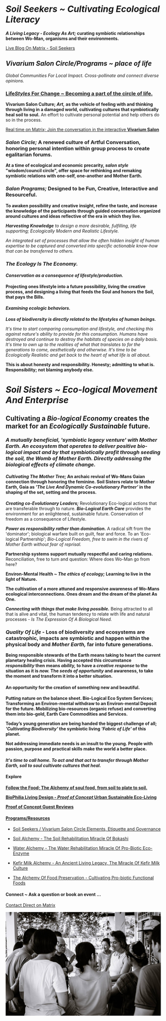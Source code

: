 # *Soil Seekers ~ Cultivating Ecological Literacy*

***A Living Legacy - Ecology As Art;* curating symbiotic relationships between Wo-Man, organisms and their environments.**

[Live Blog On Matrix - Soil Seekers](https://matrix.to/#/!EwezVvVjpxKVCMIuRM:matrix.org?via=matrix.org&via=kde.org&via=converser.eu)

## *Vivarium Salon Circle/Programs ~ place of life*
*Global Communities For Local Impact. Cross-pollinate and connect diverse opinions.*

### [Life*Styles* For Change ~ Becoming a part of the circle of life.](./lifeStylesForChange)

**Vivarium Salon Culture; *Art,* as the vehicle of feeling with and thinking through living in a damaged world, cultivating cultures that symbiotically heal soil to soul.** An effort to cultivate personal potential and help others do so in the process.

[Real time on Matrix; Join the conversation in the interactive **Vivarium Salon**](https://matrix.to/#/!LSpVaMCiYQehpJONFF:matrix.org?via=matrix.org&via=t2bot.io&via=stux.chat)

### *Salon Circle;* A renewed culture of Artful Conversation, honoring personal intention within group process to create egalitarian forums.

**At a time of ecological and economic precarity, *salon style* "wisdom/council circle", offer space for rethinking and remaking symbiotic relations with one-self, one-another and Mother Earth.**

### *Salon Programs;* Designed to be Fun, Creative, Interactive and Resourceful.

**To awaken possibility and creative insight, refine the taste, and increase the knowledge of the participants through guided conversation organized around cultures and ideas reflective of the era in which they live.**

***Harvesting Knowledge** to design a more desirable, fulfilling, life supporting; Ecologically Modern and Realistic Lifestyle.*

*An integrated set of processes that allow the often hidden insight of human expertise to be captured and converted into specific actionable know-how that can be transferred to others.*

### *The Ecology Is The Economy.*

#### *Conservation as a consequence of lifestyle/production.*

**Projecting ones lifestyle into a future possibility, living the creative process, and designing a living that feeds the Soul and honors the Soil, that pays the Bills.**

#### *Examining ecologic behaviors.*

***Loss of biodiversity is directly related to the lifestyles of human beings.***

*It's time to start comparing consumption and lifestyle, and checking this against nature's ability to provide for this consumption. Humans have destroyed and continue to destroy the habitats of species on a daily basis. It's time to own up to the realities of what that translates to for the generations to come, aesthetically and otherwise. It's time to be *Ecologically Realistic* and get back to the *heart* of what *life* is all about.* 

**This is about honesty and responsibility. Honesty; admitting to what is. Responsibility; not blaming anybody else.**

# *Soil Sisters ~ Eco-logical Movement And Enterprise*

## Cultivating a *Bio-logical Economy* creates the market for an *Ecologically Sustainable* future.

### *A mutually beneficial, 'symbiotic legacy venture' with Mother Earth. An ecosystem that operates to deliver positive bio-logical impact and by that symbiotically profit through seeding the soil, the Womb of Mother Earth. Directly addressing the biological effects of climate change.*

#### *Cultivating The Mother Tree;* An archaic revival of Wo-Mans Gaian connection through honoring the feminine. Soil Sisters relate to Mother Earth, Gaia as *'The Live And Dynamic Co-evolutionary Partner'* in the shaping of the set, setting and the process.

***Creating co-Evolutionary Leaders;*** Revolutionary Eco-logical actions that are transferable through to nature. ***Bio-Logical Earth Care*** provides the environment for an enlightened, sustainable future. Conservation of freedom as a consequence of Lifestyle.

***Power as responsibility rather than domination.*** A radical sift from the 'dominator'; biological warfare built on guilt, fear and force. To an 'Eco-logical Partnership'; *Bio-Logical Freedom, free to swim in the rivers of Mother Earth without fear of reprisal.*

**Partnership systems support mutually respectful and caring relations.** Reconciliation, free to turn and question: Where does Wo-Man go from here?

**Environ-Mental Health ~ *The ethics of ecology;* Learning to live in the light of Nature.**

**The cultivation of a more attuned and responsive awareness of Wo-Mans ecological interconnections. Ones dream and the dream of the planet As One.**

***Connecting with things that make living possible.*** Being attracted to all that is alive and vital, the human tendency to relate with life and natural processes - *Is The Expression Of A Biological Need.*

### *Quality Of Life* - Loss of biodiversity and ecosystems are catastrophic, impacts are symbiotic and happen within the physical body and *Mother Earth,* far into future generations.

**Being responsible stewards of the Earth means taking to heart the current planetary healing crisis. Having accepted this circumstance *responsibility* then means *ability,* to have a *creative response* to the situation as it is *now.* The *seeds of opportunity* and awareness, to take the moment and transform it into a better situation.**

#### An opportunity for the creation of something new and beautiful.

**Putting nature on the balance sheet. Bio-Logical Eco System Services; Transforming an Environ-mental withdraw to an Environ-mental Deposit for the future. Mobilizing bio-resources (organic refuse) and converting them into bio-gold, Earth Care Commodities and Services.**

**Today’s young generation are being handed the biggest challenge of all; *'Cultivating Biodiversity'* the symbiotic living *'Fabric of Life'* of this planet.**

**Not addressing immediate needs is an insult to the young. People with passion, purpose and practical skills make the world a better place.** 

#### *It's time to call home. To act and that act to transfer through Mother Earth, soil to soul cultivate cultures that heal.*

#### Explore

[**Follow the Food; The Alchemy of soul food, from soil to plate to soil.**](./soulFood/followTheFood.md)

[**BioPhilia Living Design - *Proof of Concept* Urban Sustainable Eco-Living**](./bioPhiliaLivingDesignProofOfConcept/creativeEcoLivingProofOfConcept.md)

[**Proof of Concept Guest Reviews**](./bioPhiliaLivingDesignProofOfConcept/proofOfConceptReviews.md)

#### [Programs/Resources](./lifeStylesForChange)

- [Soil Seekers / Vivarium Salon Circle Elements, Etiquette and Governance](./lifeStylesForChange/vivariumSalonCircleElements.md)

- [Soil Alchemy - The Soil Rehabilitation Miracle Of Bokashi](./lifeStylesForChange/soilAlchemy.md)

- [Water Alchemy - The Water Rehabilitation Miracle Of Pro-Biotic Eco-Enzyme](./lifeStylesForChange/waterAlchemy.md)

- [Kefir Milk Alchemy - An Ancient Living Legacy, The Miracle Of Kefir Milk Culture](./lifeStylesForChange/kefirMilkAlchemy.md)

- [The Alchemy Of Food Preservation - Cultivating Pro-biotic Functional Foods](./lifeStylesForChange/lactoFermentbBasicMethod.md)

#### Connect ~ Ask a question or book an event ...
[Contact Direct on Matrix](https://matrix.to/#/!ibYXXCkubbZiWtkmhX:matrix.org?via=matrix.org)

![Bokashi Program](./eventGallery/bokashiProgram_web.jpg)
